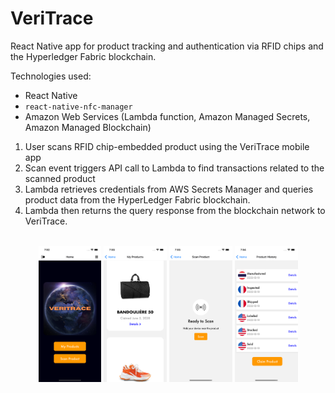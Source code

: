 # VeriTrace
React Native app for product tracking and authentication via RFID chips and the Hyperledger Fabric blockchain.

Technologies used:
- React Native
- `react-native-nfc-manager`
- Amazon Web Services (Lambda function, Amazon Managed Secrets, Amazon Managed Blockchain)


1) User scans RFID chip-embedded product using the VeriTrace mobile app
2) Scan event triggers API call to Lambda to find transactions related to the scanned product
3) Lambda retrieves credentials from AWS Secrets Manager and queries product data from the HyperLedger Fabric blockchain.
4) Lambda then returns the query response from the blockchain network to VeriTrace. <br> <br>

<p align="center">
<img src="images/homepage.png" width=20% height=20%>
<img src="images/products.png" width=20% height=20%>
<img src="images/scan.png" width=20% height=20%>
<img src="images/track.png" width=20% height=20%>
